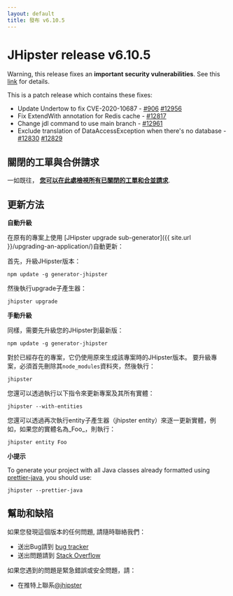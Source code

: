 ```yaml
---
layout: default
title: 發布 v6.10.5
---
```


JHipster release v6.10.5
==================

Warning, this release fixes an **important security vulnerabilities**.
See this [link](https://nvd.nist.gov/vuln/detail/CVE-2020-10687) for details.

This is a patch release which contains these fixes:
- Update Undertow to fix CVE-2020-10687 - [#906](https://github.com/jhipster/jhipster/pull/906) [#12956](https://github.com/jhipster/generator-jhipster/pull/12956)
- Fix ExtendWith annotation for Redis cache - [#12817](https://github.com/jhipster/generator-jhipster/issues/12817)
- Change jdl command to use main branch - [#12961](https://github.com/jhipster/generator-jhipster/pull/12961)
- Exclude translation of DataAccessException when there's no database - [#12830](https://github.com/jhipster/generator-jhipster/pull/12830) [#12829](https://github.com/jhipster/generator-jhipster/pull/12829)


關閉的工單與合併請求
------------
一如既往， __[您可以在此處檢視所有已關閉的工單和合並請求](https://github.com/jhipster/generator-jhipster/issues?q=milestone%3A6.10.5+is%3Aclosed)__.

更新方法
------------

**自動升級**

在原有的專案上使用 [JHipster upgrade sub-generator]({{ site.url }}/upgrading-an-application/)自動更新：

首先，升級JHipster版本：

```
npm update -g generator-jhipster
```

然後執行upgrade子產生器：

```
jhipster upgrade
```

**手動升級**

同樣，需要先升級您的JHipster到最新版：

```
npm update -g generator-jhipster
```

對於已經存在的專案，它仍使用原來生成該專案時的JHipster版本。
要升級專案，必須首先刪除其`node_modules`資料夾，然後執行：

```
jhipster
```

您還可以透過執行以下指令來更新專案及其所有實體：

```
jhipster --with-entities
```

您還可以透過再次執行entity子產生器（jhipster entity）來逐一更新實體，例如，如果您的實體名為_Foo_，則執行：

```
jhipster entity Foo
```

**小提示**

To generate your project with all Java classes already formatted using [prettier-java](https://github.com/jhipster/prettier-java), you should use:

```
jhipster --prettier-java
```

幫助和缺陷
--------------

如果您發現這個版本的任何問題, 請隨時聯絡我們：

- 送出Bug請到 [bug tracker](https://github.com/jhipster/generator-jhipster/issues?state=open)
- 送出問題請到 [Stack Overflow](http://stackoverflow.com/tags/jhipster/info)

如果您遇到的問題是緊急錯誤或安全問題，請：

- 在推特上聯系[@jhipster](https://twitter.com/jhipster)
